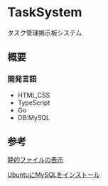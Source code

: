 # TaskSystem
タスク管理掲示板システム

## 概要

### 開発言語
- HTML,CSS
- TypeScript
- Go
- DB:MySQL

## 参考

[静的ファイルの表示](https://www.yoheim.net/blog.php?q=20170403)

[UbuntuにMySQLをインストール](https://qiita.com/houtarou/items/a44ce783d09201fc28f5)